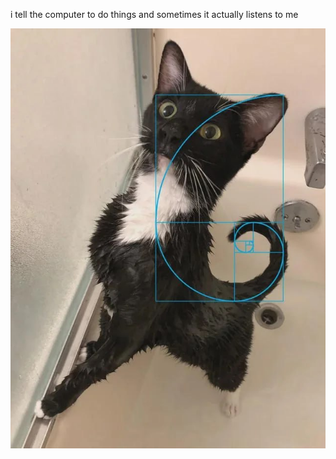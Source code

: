 i tell the computer to do things and sometimes it actually listens to me
<!--START_SECTION:update_image-->
<img src=https://raw.githubusercontent.com/sneakykestrel/sneakykestrel/main/.github/images/mathematically-perfect-kitty.png height="" width="" align=left alt=kitty />
<!--END_SECTION:update_image-->

